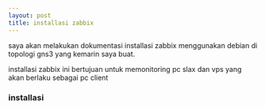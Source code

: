 ```yaml
---
layout: post
title: installasi zabbix
---
```


saya akan melakukan dokumentasi installasi zabbix menggunakan debian di topologi gns3 yang kemarin saya buat.

installasi zabbix ini bertujuan untuk memonitoring pc slax dan vps yang akan berlaku sebagai pc client

### installasi 
